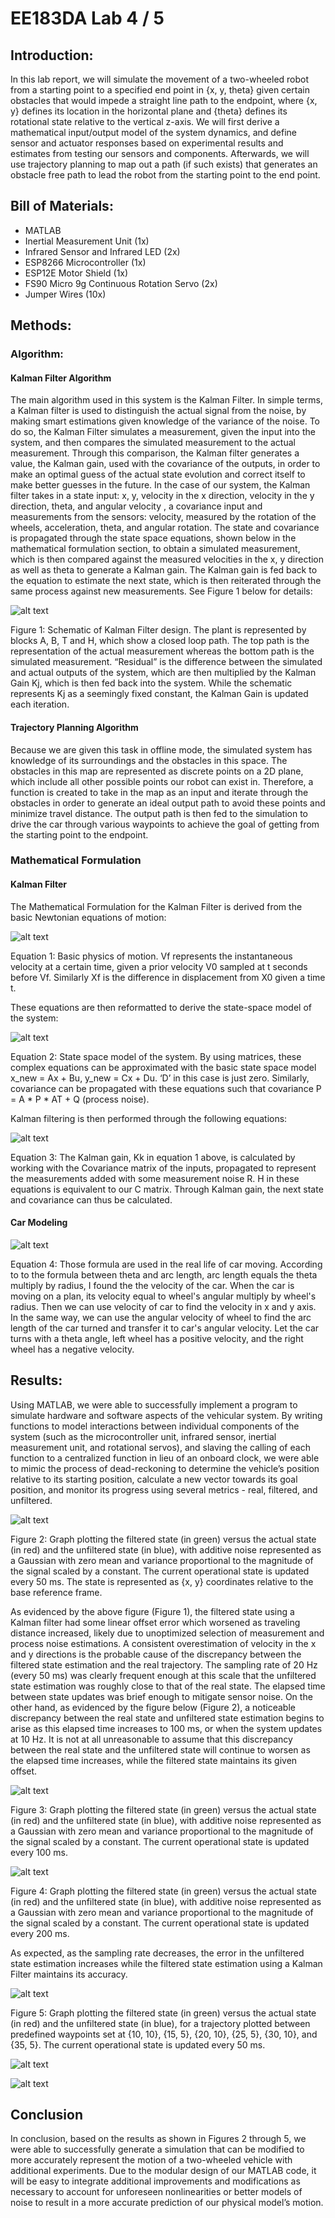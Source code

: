 # EE183DA Lab 4 / 5

## Introduction:
In this lab report, we will simulate the movement of a two-wheeled robot from a starting point to a specified end point in {x, y, theta} given certain obstacles that would impede a straight line path to the endpoint, where {x, y} defines its location in the horizontal plane and {theta} defines its rotational state relative to the vertical z-axis. We will first derive a mathematical input/output model of the system dynamics, and define sensor and actuator responses based on experimental results and estimates from testing our sensors and components. Afterwards, we will use trajectory planning to map out a path (if such exists) that generates an obstacle free path to lead the robot from the starting point to the end point.

## Bill of Materials:
* MATLAB
* Inertial Measurement Unit (1x)
* Infrared Sensor and Infrared LED (2x)
* ESP8266 Microcontroller (1x)
* ESP12E Motor Shield (1x)
* FS90 Micro 9g Continuous Rotation Servo (2x)
* Jumper Wires (10x)

## Methods:
### Algorithm:

#### Kalman Filter Algorithm
  The main algorithm used in this system is the Kalman Filter. In simple terms, a Kalman filter is used to distinguish the actual signal from the noise, by making smart estimations given knowledge of the variance of the noise. To do so, the Kalman Filter simulates a measurement, given the input into the system, and then compares the simulated measurement to the actual measurement. Through this comparison, the Kalman filter generates a value, the Kalman gain, used with the covariance of the outputs, in order to make an optimal guess of the actual state evolution and correct itself to make better guesses in the future. In the case of our system, the Kalman filter takes in a state input: x, y, velocity in the x direction, velocity in the y direction, theta, and angular velocity , a covariance input and measurements from the sensors: velocity, measured by the rotation of the wheels, acceleration, theta, and angular rotation. The state and covariance is propagated through the state space equations, shown below in the mathematical formulation section, to obtain a simulated measurement, which is then compared against the measured velocities in the x, y direction as well as theta to generate a Kalman gain. The Kalman gain is fed back to the equation to estimate the next state, which is then reiterated through the same process against new measurements. See Figure 1 below for details:

![alt text](https://raw.githubusercontent.com/Angraecinae/EE183DA_Lab_4/master/Lab5%20images/Kalman%20Filter%20Model.png "Kalman Filter Schematic")

Figure 1: Schematic of Kalman Filter design. The plant is represented by blocks A, B, T and H, which show a closed loop path. The top path is the representation of the actual measurement whereas the bottom path is the simulated measurement. “Residual” is the difference between the simulated and actual outputs of the system, which are then multiplied by the Kalman Gain Kj, which is then fed back into the system. While the schematic represents Kj as a seemingly fixed constant, the Kalman Gain is updated each iteration.

#### Trajectory Planning Algorithm
  Because we are given this task in offline mode, the simulated system has knowledge of its surroundings and the obstacles in this space. The obstacles in this map are represented as discrete points on a 2D plane, which include all other possible points our robot can exist in. Therefore, a function is created to take in the map as an input and iterate through the obstacles in order to generate an ideal output path to avoid these points and minimize travel distance. The output path is then fed to the simulation to drive the car through various waypoints to achieve the goal of getting from the starting point to the endpoint.
  
### Mathematical Formulation
#### Kalman Filter
The Mathematical Formulation for the Kalman Filter is derived from the basic Newtonian equations of motion:

![alt text](https://raw.githubusercontent.com/Angraecinae/EE183DA_Lab_4/master/Lab5%20images/Newtonian%20Equations.png "Newtonian Equations")

Equation 1: Basic physics of motion. Vf  represents the instantaneous velocity at a certain time, given a prior velocity V0 sampled at t seconds before Vf. Similarly Xf is the difference in displacement from X0 given a time t.

These equations are then reformatted to derive the state-space model of the system:

![alt text](https://raw.githubusercontent.com/Angraecinae/EE183DA_Lab_4/master/Lab5%20images/State%20Space%20Equation.png "State Space Equations")

Equation 2: State space model of the system. By using matrices, these complex equations can be approximated with the basic state space model x_new = Ax + Bu, y_new = Cx + Du. ‘D’ in this case is just zero. Similarly, covariance can be propagated with these equations such that covariance P = A * P * AT + Q (process noise).

Kalman filtering is then performed through the following equations:

![alt text](https://raw.githubusercontent.com/Angraecinae/EE183DA_Lab_4/master/Lab5%20images/Kalman%20eq.png "Kalman Filter Equations")

Equation 3: The Kalman gain, Kk in equation 1 above, is calculated by working with the Covariance matrix of the inputs, propagated to represent the measurements added with some measurement noise R. H in these equations is equivalent to our C matrix. Through Kalman gain, the next state and covariance can thus be calculated.

#### Car Modeling

![alt text](https://raw.githubusercontent.com/Angraecinae/EE183DA_Lab_4/master/Lab5%20images/motor%20ctrl.png "Motor Control Equations")

Equation 4: Those formula are used in the  real life of car moving. According to to the formula between theta and arc length, arc length equals the theta multiply by radius, I found the the velocity of the car. When the car is moving on a plan, its velocity equal to wheel's angular multiply by wheel's radius. Then we can use velocity of car to find the velocity in x and y axis. In the same way, we can use the angular velocity of wheel to find the arc length of the car turned and transfer it to car's angular velocity. Let the car turns with a theta angle, left wheel has a positive velocity, and the right wheel has a negative velocity.

## Results:
Using MATLAB, we were able to successfully implement a program to simulate hardware and software aspects of the vehicular system. By writing functions to model interactions between individual components of the system (such as the microcontroller unit, infrared sensor, inertial measurement unit, and rotational servos), and slaving the calling of each function to a centralized function in lieu of an onboard clock, we were able to mimic the process of dead-reckoning to determine the vehicle’s position relative to its starting position, calculate a new vector towards its goal position, and monitor its progress using several metrics - real, filtered, and unfiltered.      

![alt text](https://raw.githubusercontent.com/Angraecinae/EE183DA_Lab_4/master/Lab5%20images/results%201.png "Results 1")

Figure 2: Graph plotting the filtered state (in green) versus the actual state (in red) and the unfiltered state (in blue), with additive noise represented as a Gaussian with zero mean and variance proportional to the magnitude of the signal scaled by a constant. The current operational state is updated every 50 ms. The state is represented as {x, y} coordinates relative to the base reference frame. 

As evidenced by the above figure (Figure 1), the filtered state using a Kalman filter had some linear offset error which worsened as traveling distance increased, likely due to unoptimized selection of measurement and process noise estimations. A consistent overestimation of velocity in the x and y directions is the probable cause of the discrepancy between the filtered state estimation and the real trajectory. The sampling rate of 20 Hz (every 50 ms) was clearly frequent enough at this scale that the unfiltered state estimation was roughly close to that of the real state. The elapsed time between state updates was brief enough to mitigate sensor noise. 
On the other hand, as evidenced by the figure below (Figure 2), a noticeable discrepancy between the real state and unfiltered state estimation begins to arise as this elapsed time increases to 100 ms, or when the system updates at 10 Hz. It is not at all unreasonable to assume that this discrepancy between the real state and the unfiltered state will continue to worsen as the elapsed time increases, while the filtered state maintains its given offset.      

![alt text](https://raw.githubusercontent.com/Angraecinae/EE183DA_Lab_4/master/Lab5%20images/results%202.png "Results 2")

Figure 3: Graph plotting the filtered state (in green) versus the actual state (in red) and the unfiltered state (in blue), with additive noise represented as a Gaussian with zero mean and variance proportional to the magnitude of the signal scaled by a constant. The current operational state is updated every 100 ms.

![alt text](https://raw.githubusercontent.com/Angraecinae/EE183DA_Lab_4/master/Lab5%20images/results%203.png "Results 3")

Figure 4: Graph plotting the filtered state (in green) versus the actual state (in red) and the unfiltered state (in blue), with additive noise represented as a Gaussian with zero mean and variance proportional to the magnitude of the signal scaled by a constant. The current operational state is updated every 200 ms.

As expected, as the sampling rate decreases, the error in the unfiltered state estimation increases while the filtered state estimation using a Kalman Filter maintains its accuracy. 

![alt text](https://raw.githubusercontent.com/Angraecinae/EE183DA_Lab_4/master/Lab5%20images/results%204.png "Results 4")

Figure 5: Graph plotting the filtered state (in green) versus the actual state (in red) and the unfiltered state (in blue), for a trajectory plotted between predefined waypoints set at {10, 10}, {15, 5}, {20, 10}, {25, 5}, {30, 10}, and {35, 5}. The current operational state is updated every 50 ms. 


![alt text](https://raw.githubusercontent.com/Angraecinae/EE183DA_Lab_4/master/Lab5%20images/map_1.png "Map 1")

![alt text](https://raw.githubusercontent.com/Angraecinae/EE183DA_Lab_4/master/Lab5%20images/map_2.png "Map 2")

## Conclusion
In conclusion, based on the results as shown in Figures 2 through 5, we were able to successfully generate a simulation that can be modified to more accurately represent the motion of a two-wheeled vehicle with additional experiments. Due to the modular design of our MATLAB code, it will be easy to integrate additional improvements and modifications as necessary to account for unforeseen nonlinearities or better models of noise to result in a more accurate prediction of our physical model’s motion.    
